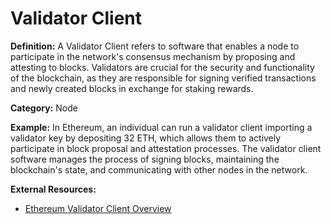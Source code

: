 # Validator Client

**Definition:** A Validator Client refers to software that enables a node to participate in the network's consensus mechanism by proposing and attesting to blocks. Validators are crucial for the security and functionality of the blockchain, as they are responsible for signing verified transactions and newly created blocks in exchange for staking rewards.

**Category:** Node

**Example:** In Ethereum, an individual can run a validator client importing a validator key by depositing 32 ETH, which allows them to actively participate in block proposal and attestation processes. The validator client software manages the process of signing blocks, maintaining the blockchain's state, and communicating with other nodes in the network.

**External Resources:**
- [Ethereum Validator Client Overview](https://ethereum.org/en/developers/docs/nodes-and-clients/running-a-validator/)
